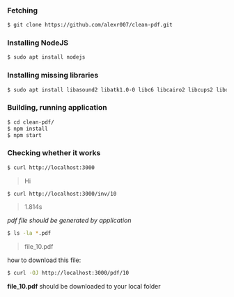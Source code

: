 ### Fetching
```bash
$ git clone https://github.com/alexr007/clean-pdf.git
```

### Installing NodeJS
```bash
$ sudo apt install nodejs
```

### Installing missing libraries
```bash
$ sudo apt install libasound2 libatk1.0-0 libc6 libcairo2 libcups2 libdbus-1-3 libexpat1 libfontconfig1 libgcc1 libgconf-2-4 libgdk-pixbuf2.0-0 libglib2.0-0 libgtk-3-0 libnspr4 libpango-1.0-0 libpangocairo-1.0-0 libstdc++6 libx11-6 libx11-xcb1 libxcb1 libxcursor1 libxdamage1 libxext6 libxfixes3 libxi6 libxrandr2 libxrender1 libxss1 libxtst6 libnss3
```

### Building, running application
```bash
$ cd clean-pdf/
$ npm install
$ npm start
```

### Checking whether it works
```bash
$ curl http://localhost:3000
```
> Hi
```bash
$ curl http://localhost:3000/inv/10
```
> 1.814s

*pdf file should be generated by application*
```bash
$ ls -la *.pdf
```
> file_10.pdf

how to download this file:
```bash
$ curl -OJ http://localhost:3000/pdf/10
```
**file_10.pdf** should be downloaded to your local folder

